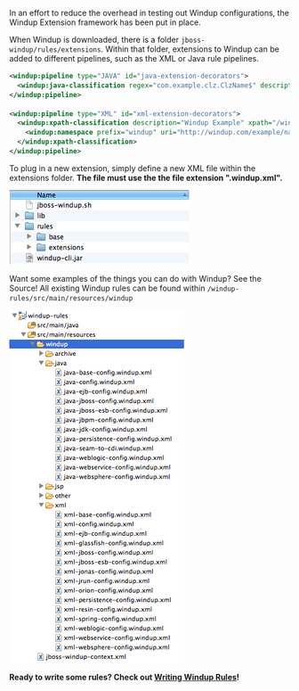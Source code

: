 In an effort to reduce the overhead in testing out Windup configurations, the Windup Extension framework has been put in place.  

When Windup is downloaded, there is a folder `jboss-windup/rules/extensions`.  Within that folder, extensions to Windup can be added to different pipelines, such as the XML or Java rule pipelines.

```xml
<windup:pipeline type="JAVA" id="java-extension-decorators">
  <windup:java-classification regex="com.example.clz.ClzName$" description="Testing Extension Framework" />
</windup:pipeline>

<windup:pipeline type="XML" id="xml-extension-decorators">
  <windup:xpath-classification description="Windup Example" xpath="/windup:example">
    <windup:namespace prefix="windup" uri="http://windup.com/example/namespace" />
  </windup:xpath-classification>
</windup:pipeline>
```

To plug in a new extension, simply define a new XML file within the extensions folder.  **The file must use the the file extension ".windup.xml".**

![Extending Windup](images/2-extending-s1.png)

Want some examples of the things you can do with Windup?  See the Source!  All existing Windup rules can be found within `/windup-rules/src/main/resources/windup`

![Existing Windup Rules](images/2-extending-s2.png)

**Ready to write some rules?  Check out [Writing Windup Rules](https://github.com/jboss-windup/windup/wiki/6.0-Writing-Windup-Rules)!**